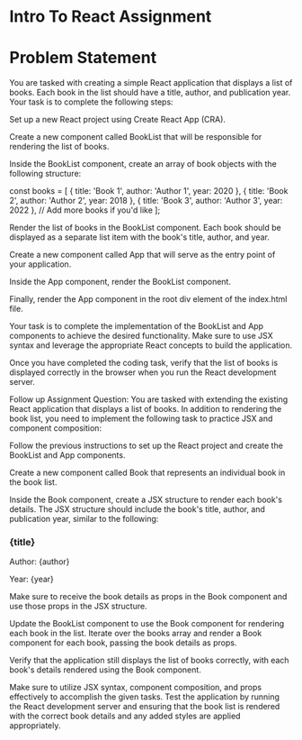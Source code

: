 # Intro To React Assignment
# Problem Statement
You are tasked with creating a simple React application that displays a list of books. Each book in the list should have a title, author, and publication year. Your task is to complete the following steps:

Set up a new React project using Create React App (CRA).

Create a new component called BookList that will be responsible for rendering the list of books.

Inside the BookList component, create an array of book objects with the following structure:

const books = [
  { title: 'Book 1', author: 'Author 1', year: 2020 },
  { title: 'Book 2', author: 'Author 2', year: 2018 },
  { title: 'Book 3', author: 'Author 3', year: 2022 },
  // Add more books if you'd like
];

Render the list of books in the BookList component. Each book should be displayed as a separate list item with the book's title, author, and year.

Create a new component called App that will serve as the entry point of your application.

Inside the App component, render the BookList component.

Finally, render the App component in the root div element of the index.html file.

Your task is to complete the implementation of the BookList and App components to achieve the desired functionality. Make sure to use JSX syntax and leverage the appropriate React concepts to build the application.

Once you have completed the coding task, verify that the list of books is displayed correctly in the browser when you run the React development server.

Follow up Assignment Question:
You are tasked with extending the existing React application that displays a list of books. In addition to rendering the book list, you need to implement the following task to practice JSX and component composition:

Follow the previous instructions to set up the React project and create the BookList and App components.

Create a new component called Book that represents an individual book in the book list.

Inside the Book component, create a JSX structure to render each book's details. The JSX structure should include the book's title, author, and publication year, similar to the following:

<div>
  <h3>{title}</h3>
  <p>Author: {author}</p>
  <p>Year: {year}</p>
</div>
Make sure to receive the book details as props in the Book component and use those props in the JSX structure.

Update the BookList component to use the Book component for rendering each book in the list. Iterate over the books array and render a Book component for each book, passing the book details as props.

Verify that the application still displays the list of books correctly, with each book's details rendered using the Book component.

Make sure to utilize JSX syntax, component composition, and props effectively to accomplish the given tasks. Test the application by running the React development server and ensuring that the book list is rendered with the correct book details and any added styles are applied appropriately.

